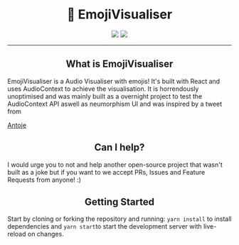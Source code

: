 <p align="center">
<h1 align="center">🍣 EmojiVisualiser</h1>

<p align="center">
 <img src="https://img.shields.io/badge/code_style-standard-brightgreen.svg"> 
 <img src="https://img.shields.io/badge/License-MIT-yellow.svg"> 
 </p>

--- 

<h2 align=center>What is EmojiVisualiser</h1>
EmojiVisualiser is a Audio Visualiser with emojis! It's built with React and uses AudioContext to achieve the visualisation. It is horrendously unoptimised and was mainly built as a overnight project to test the AudioContext API aswell as neumorphism UI and was inspired by a tweet from 

[Antoje](http://twitter.com/TTTUUUJJJ911117)

<h2 align=center>Can I help?</h1>
I would urge you to not and help another open-source project that wasn't built as a joke but if you want to we accept PRs, Issues and Feature Requests from anyone! :)

<h2 align=center>Getting Started</h1>

Start by cloning or forking the repository and running:
```yarn install``` to install dependencies and ```yarn start```to start the development server with live-reload on changes.
</p>

